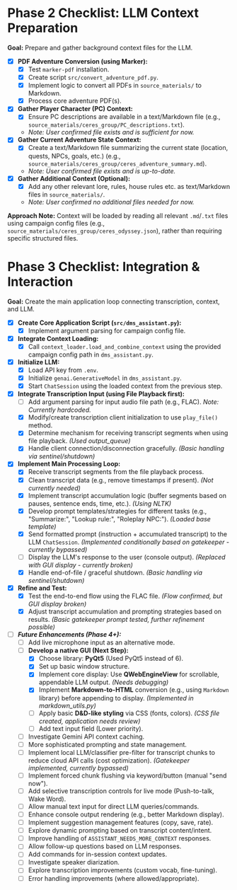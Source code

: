 # Phase 2 Checklist: LLM Context Preparation

**Goal:** Prepare and gather background context files for the LLM.

- [x] **PDF Adventure Conversion (using Marker):**
  - [x] Test `marker-pdf` installation.
  - [x] Create script `src/convert_adventure_pdf.py`.
  - [x] Implement logic to convert all PDFs in `source_materials/` to Markdown.
  - [x] Process core adventure PDF(s).
- [x] **Gather Player Character (PC) Context:**
  - [x] Ensure PC descriptions are available in a text/Markdown file (e.g., `source_materials/ceres_group/PC_descriptions.txt`).
  - *Note: User confirmed file exists and is sufficient for now.* 
- [x] **Gather Current Adventure State Context:**
  - [x] Create a text/Markdown file summarizing the current state (location, quests, NPCs, goals, etc.) (e.g., `source_materials/ceres_group/ceres_adventure_summary.md`).
  - *Note: User confirmed file exists and is up-to-date.* 
- [x] **Gather Additional Context (Optional):**
  - [x] Add any other relevant lore, rules, house rules etc. as text/Markdown files in `source_materials/`.
  - *Note: User confirmed no additional files needed for now.* 

**Approach Note:** Context will be loaded by reading all relevant `.md`/`.txt` files using campaign config files (e.g., `source_materials/ceres_group/ceres_odyssey.json`), rather than requiring specific structured files.

# Phase 3 Checklist: Integration & Interaction

**Goal:** Create the main application loop connecting transcription, context, and LLM.

- [x] **Create Core Application Script (`src/dms_assistant.py`):**
  - [x] Implement argument parsing for campaign config file.
- [x] **Integrate Context Loading:**
  - [x] Call `context_loader.load_and_combine_context` using the provided campaign config path in `dms_assistant.py`.
- [x] **Initialize LLM:**
  - [x] Load API key from `.env`.
  - [x] Initialize `genai.GenerativeModel` in `dms_assistant.py`.
  - [x] Start `ChatSession` using the loaded context from the previous step.
- [x] **Integrate Transcription Input (using File Playback first):**
  - [ ] Add argument parsing for input audio file path (e.g., FLAC). *Note: Currently hardcoded.* 
  - [x] Modify/create transcription client initialization to use `play_file()` method.
  - [x] Determine mechanism for receiving transcript segments when using file playback. *(Used output_queue)*
  - [x] Handle client connection/disconnection gracefully. *(Basic handling via sentinel/shutdown)*
- [x] **Implement Main Processing Loop:**
  - [x] Receive transcript segments from the file playback process.
  - [x] Clean transcript data (e.g., remove timestamps if present). *(Not currently needed)*
  - [x] Implement transcript accumulation logic (buffer segments based on pauses, sentence ends, time, etc.). *(Using NLTK)*
  - [x] Develop prompt templates/strategies for different tasks (e.g., "Summarize:", "Lookup rule:", "Roleplay NPC:"). *(Loaded base template)*
  - [x] Send formatted prompt (instruction + accumulated transcript) to the LLM `ChatSession`. *(Implemented conditionally based on gatekeeper - currently bypassed)*
  - [ ] Display the LLM's response to the user (console output). *(Replaced with GUI display - currently broken)*
  - [x] Handle end-of-file / graceful shutdown. *(Basic handling via sentinel/shutdown)*
- [x] **Refine and Test:**
  - [x] Test the end-to-end flow using the FLAC file. *(Flow confirmed, but GUI display broken)*
  - [x] Adjust transcript accumulation and prompting strategies based on results. *(Basic gatekeeper prompt tested, further refinement possible)*

- [ ] ***Future Enhancements (Phase 4+):***
  - [ ] Add live microphone input as an alternative mode.
  - [ ] **Develop a native GUI (Next Step):**
    - [x] Choose library: **PyQt5** (Used PyQt5 instead of 6).
    - [x] Set up basic window structure.
    - [x] Implement core display: Use **QWebEngineView** for scrollable, appendable LLM output. *(Needs debugging)*
    - [x] Implement **Markdown-to-HTML** conversion (e.g., using `Markdown` library) before appending to display. *(Implemented in markdown_utils.py)*
    - [ ] Apply basic **D&D-like styling** via CSS (fonts, colors). *(CSS file created, application needs review)*
    - [ ] Add text input field (Lower priority).
  - [ ] Investigate Gemini API context caching.
  - [ ] More sophisticated prompting and state management.
  - [ ] Implement local LLM/classifier pre-filter for transcript chunks to reduce cloud API calls (cost optimization). *(Gatekeeper implemented, currently bypassed)*
  - [ ] Implement forced chunk flushing via keyword/button (manual "send now").
  - [ ] Add selective transcription controls for live mode (Push-to-talk, Wake Word).
  - [ ] Allow manual text input for direct LLM queries/commands.
  - [ ] Enhance console output rendering (e.g., better Markdown display).
  - [ ] Implement suggestion management features (copy, save, rate).
  - [ ] Explore dynamic prompting based on transcript content/intent.
  - [ ] Improve handling of `ASSISTANT_NEEDS_MORE_CONTEXT` responses.
  - [ ] Allow follow-up questions based on LLM responses.
  - [ ] Add commands for in-session context updates.
  - [ ] Investigate speaker diarization.
  - [ ] Explore transcription improvements (custom vocab, fine-tuning).
  - [ ] Error handling improvements (where allowed/appropriate). 